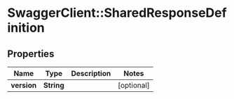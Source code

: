 # SwaggerClient::SharedResponseDefinition

## Properties
Name | Type | Description | Notes
------------ | ------------- | ------------- | -------------
**version** | **String** |  | [optional] 


